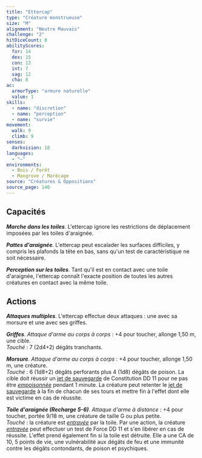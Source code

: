 ```yaml
---
title: "Ettercap"
type: "Créature monstrueuse"
size: "M"
alignment: "Neutre Mauvais"
challenge: "2"
hitDiceCount: 8
abilityScores:
  for: 14
  dex: 15
  con: 13
  int: 7
  sag: 12
  cha: 8
ac: 
  armorType: "armure naturelle"
  value: 1
skills: 
  - name: "discretion"
  - name: "perception"
  - name: "survie"
movement: 
  walk: 9
  climb: 9
senses: 
  darkvision: 18
languages: 
  - "—"
environments:
  - Bois / Forêt
  - Mangrove / Marécage
source: "Créatures & Oppositions"
source_page: 140
---
```

## Capacités
_**Marche dans les toiles**_. L'ettercap ignore les restrictions de déplacement imposées par les toiles d'araignée.

_**Pattes d'araignée**_. L'ettercap peut escalader les surfaces difficiles, y compris les plafonds la tête en bas, sans qu'un test de caractéristique ne soit nécessaire.

_**Perception sur les toiles**_. Tant qu'il est en contact avec une toile d'araignée, l'ettercap connaît l'exacte position de toutes les autres créatures en contact avec la même toile.

## Actions
_**Attaques multiples**_. L'ettercap effectue deux attaques : une avec sa morsure et une avec ses griffes.

_**Griffes**_. _Attaque d'arme au corps à corps_ : +4 pour toucher, allonge 1,50 m, une cible.  
_Touché_ : 7 (2d4+2) dégâts tranchants.

_**Morsure**_. _Attaque d'arme au corps à corps_ : +4 pour toucher, allonge 1,50 m, une créature.  
_Touché_ : 6 (1d8+2) dégâts perforants plus 4 (1d8) dégâts de poison. La cible doit réussir un [jet de sauvegarde](/utiliser-les-caracteristiques#jets-de-sauvegarde) de Constitution DD 11 pour ne pas être [_empoisonnée_](/gerer-la-sante-du-personnage/#empoisonne) pendant 1 minute. La créature peut retenter le [jet de sauvegarde](/utiliser-les-caracteristiques#jets-de-sauvegarde) à la fin de chacun de ses tours et mettre fin à l'effet dont elle est victime en cas de réussite.

_**Toile d'araignée (Recharge 5-6)**_. _Attaque d'arme à distance_ : +4 pour toucher, portée 9/18 m, une créature de taille G ou plus petite.  
_Touché_ : la créature est [_entravée_](/gerer-la-sante-du-personnage/#entrave) par la toile. Par une action, la créature [_entravée_](/gerer-la-sante-du-personnage/#entrave) peut effectuer un test de Force DD 11 et s'en libérer en cas de réussite. L'effet prend également fin si la toile est détruite. Elle a une CA de 10, 5 points de vie, une vulnérabilité aux dégâts de feu et une immunité contre les dégâts contondants, de poison et psychiques.
